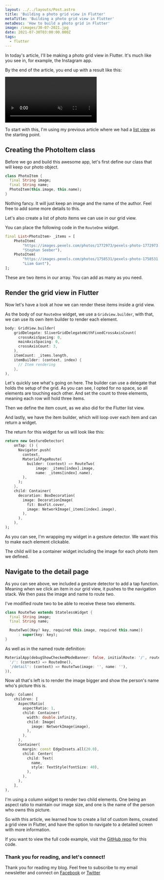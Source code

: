 ```yaml
---
layout: ../../layouts/Post.astro
title: 'Building a photo grid view in Flutter'
metaTitle: 'Building a photo grid view in Flutter'
metaDesc: 'How to build a photo grid in Flutter'
image: /images/30-07-2021.jpg
date: 2021-07-30T03:00:00.000Z
tags:
  - flutter
---
```


In today's article, I'll be making a photo grid view in Flutter.
It's much like you see in, for example, the Instagram app.

By the end of the article, you end up with a result like this:

<video autoplay loop muted playsinline>
  <source src="https://res.cloudinary.com/daily-dev-tips/video/upload/q_auto/grid_ls8cad.webm" type="video/webm" />
  <source src="https://res.cloudinary.com/daily-dev-tips/video/upload/q_auto/grid_a5mq6u.mp4" type="video/mp4" />
</video>

To start with this, I'm using my previous article where we had a [list view](https://daily-dev-tips.com/posts/navigate-to-a-new-screen-and-back-in-flutter/) as the starting point.

## Creating the PhotoItem class

Before we go and build this awesome app, let's first define our class that will keep our photo object.

```dart
class PhotoItem {
  final String image;
  final String name;
  PhotoItem(this.image, this.name);
}
```

Nothing fancy. It will just keep an image and the name of the author.
Feel free to add some more details to this.

Let's also create a list of photo items we can use in our grid view.

You can place the following code in the `RouteOne` widget.

```dart
final List<PhotoItem> _items = [
    PhotoItem(
        "https://images.pexels.com/photos/1772973/pexels-photo-1772973.png?auto=compress&cs=tinysrgb&dpr=2&h=750&w=1260",
        "Stephan Seeber"),
    PhotoItem(
        "https://images.pexels.com/photos/1758531/pexels-photo-1758531.jpeg?auto=compress&cs=tinysrgb&dpr=2&h=750&w=1260",
        "Liam Gant"),
];
```

These are two items in our array. You can add as many as you need.

## Render the grid view in Flutter

Now let's have a look at how we can render these items inside a grid view.

As the body of our `RouteOne` widget, we use a `Gridview.builder`, with that, we can use its own item builder to render each element.

```dart
body: GridView.builder(
	gridDelegate: SliverGridDelegateWithFixedCrossAxisCount(
	  crossAxisSpacing: 0,
	  mainAxisSpacing: 0,
	  crossAxisCount: 3,
	),
	itemCount: _items.length,
	itemBuilder: (context, index) {
	  // Item rendering
	},
),
```

Let's quickly see what's going on here.
The builder can use a delegate that holds the setup of the grid. As you can see, I opted for no space, so all elements are touching each other.
And set the count to three elements, meaning each row will hold three items.

Then we define the item count, as we also did for the Flutter list view.

And lastly, we have the item builder, which will loop over each item and can return a widget.

The return for this widget for us will look like this:

```dart
return new GestureDetector(
	onTap: () {
	  Navigator.push(
	    context,
	    MaterialPageRoute(
	      builder: (context) => RouteTwo(
	          image: _items[index].image,
	          name: _items[index].name),
	    ),
	  );
	},
	child: Container(
	  decoration: BoxDecoration(
	    image: DecorationImage(
	      fit: BoxFit.cover,
	      image: NetworkImage(_items[index].image),
	    ),
	  ),
	),
);
```

As you can see, I'm wrapping my widget in a gesture detector. We want this to make each element clickable.

The child will be a container widget including the image for each photo item we defined.

## Navigate to the detail page

As you can see above, we included a gesture detector to add a tap function.
Meaning when we click an item in our grid view, it pushes to the navigation stack.
We then pass the image and name to route two.

I've modified route two to be able to receive these two elements.

```dart
class RouteTwo extends StatelessWidget {
  final String image;
  final String name;

  RouteTwo({Key? key, required this.image, required this.name})
      : super(key: key);
}
```

As well as in the named route definition:

```dart
MaterialApp(debugShowCheckedModeBanner: false, initialRoute: '/', routes: {
  '/': (context) => RouteOne(),
  '/detail': (context) => RouteTwo(image: '', name: ''),
}),
```

Now all that's left is to render the image bigger and show the person's name who's picture this is.

```dart
body: Column(
	children: [
	  AspectRatio(
	    aspectRatio: 1,
	    child: Container(
	      width: double.infinity,
	      child: Image(
	        image: NetworkImage(image),
	      ),
	    ),
	  ),
	  Container(
	    margin: const EdgeInsets.all(20.0),
	    child: Center(
	      child: Text(
	        name,
	        style: TextStyle(fontSize: 40),
	      ),
	    ),
	  ),
	],
),
```

I'm using a column widget to render two child elements.
One being an aspect ratio to maintain our image size, and one is the name of the person who owns this picture.

So with this article, we learned how to create a list of custom items, created a grid view in Flutter, and have the option to navigate to a detailed screen with more information.

If you want to view the full code example, visit the [GitHub repo](https://github.com/rebelchris/flutter/tree/grid-view) for this code.

### Thank you for reading, and let's connect!

Thank you for reading my blog. Feel free to subscribe to my email newsletter and connect on [Facebook](https://www.facebook.com/DailyDevTipsBlog) or [Twitter](https://twitter.com/DailyDevTips1)
